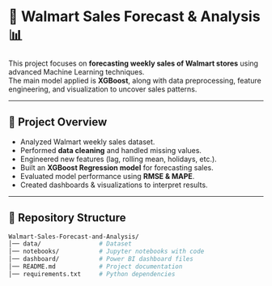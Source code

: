# 🛒 Walmart Sales Forecast & Analysis 📊

This project focuses on **forecasting weekly sales of Walmart stores** using advanced Machine Learning techniques.  
The main model applied is **XGBoost**, along with data preprocessing, feature engineering, and visualization to uncover sales patterns.  

---

## 📌 Project Overview
- Analyzed Walmart weekly sales dataset.
- Performed **data cleaning** and handled missing values.
- Engineered new features (lag, rolling mean, holidays, etc.).
- Built an **XGBoost Regression model** for forecasting sales.
- Evaluated model performance using **RMSE & MAPE**.
- Created dashboards & visualizations to interpret results.

---

## 📂 Repository Structure
```bash
Walmart-Sales-Forecast-and-Analysis/
│── data/                # Dataset 
│── notebooks/           # Jupyter notebooks with code
│── dashboard/           # Power BI dashboard files
│── README.md            # Project documentation
│── requirements.txt     # Python dependencies

